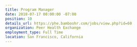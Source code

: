 ```yaml
---
title: Program Manager
date: 2018-07-17 00:00:00 -07:00
position: 10
details_url: https://phe.bamboohr.com/jobs/view.php?id=60
organization: Peer Health Exchange
employment_type: Full Time
location: San Francisco, California
---
```


